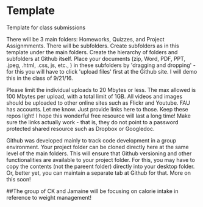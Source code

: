# Template
Template  for class submissions

There will be 3 main folders: Homeworks, Quizzes, and Project Assignmments. There  will be subfolders. Create subfolders as in  this template
under the main folders. Create the hierarchy of folders and subfolders at Github itself.  Place your documents (zip, Word, PDF, PPT, .jpeg, .html, .css, js, etc., ) in these subfolders by 'dragging and dropping' - for this you will have to click 'upload files' first at the Github site.  I will demo this in the class of 9/21/16.  

Please limit the individual uploads to 20 Mbytes or less. The max allowed is 100 Mbytes per upload, with a total limit of 1GB. All videos and images should be uploaded to other online sites such as Flickr and Youtube. FAU has accounts. Let me know. Just provide links here to those. Keep these repos light! I hope this wonderful free resource will last a long time! Make sure the links actually work - that is, they do not point to a password protected shared resource such as Dropbox or Googledoc. 

Github was developed mainly to track code  development in a group environment. Your project folder can be cloned directly here at the same level of the main folders. This will ensure that Github versioning and other functionalities are available to your project folder. For this,
you may have to copy the contents (not the pareent folder) directly into your desktop folder. Or, better  yet, you  can  maintain a separate tab at Github for that. More on this soon!

##The group of CK and Jamaine will be focusing on calorie intake in reference to weight management!

